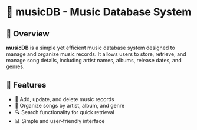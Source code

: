 # 🎵 musicDB - Music Database System

## 📌 Overview
**musicDB** is a simple yet efficient music database system designed to manage and organize music records. It allows users to store, retrieve, and manage song details, including artist names, albums, release dates, and genres.

## 🚀 Features
- 🎼 Add, update, and delete music records  
- 📂 Organize songs by artist, album, and genre  
- 🔍 Search functionality for quick retrieval  
- 📊 Simple and user-friendly interface  
